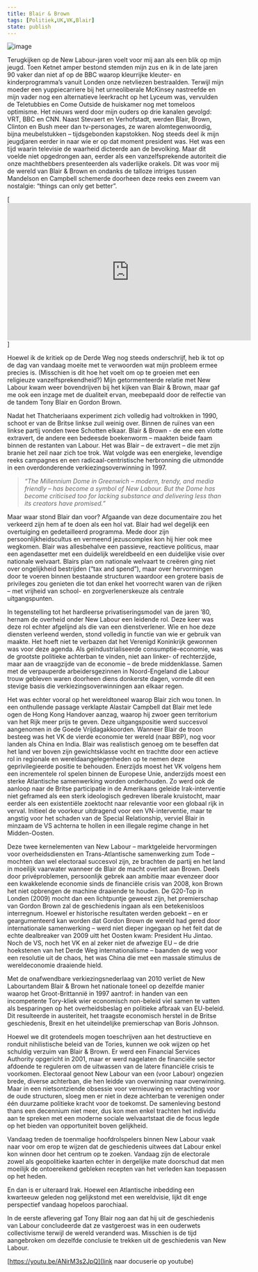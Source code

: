 ```yaml
---
title: Blair & Brown
tags: [Politiek,UK,VK,Blair]
state: publish
---
```


![image](https://user-images.githubusercontent.com/84398782/184627264-189ccc5f-50e2-47a0-93dc-fdc4b4b4b0f1.png)

Terugkijken op de New Labour-jaren voelt voor mij aan als een blik op mijn jeugd. Toen Ketnet amper bestond stemden mijn zus en ik in de late jaren 90 vaker dan niet af op de BBC waarop kleurrijke kleuter- en kinderprogramma’s vanuit Londen onze netvliezen bestraalden. Terwijl mijn moeder een yuppiecarriere bij het urneoliberale McKinsey nastreefde en mijn vader nog een alternatieve leerkracht op het Lyceum was, vervulden de Teletubbies en Come Outside de huiskamer nog met tomeloos optimisme. Het nieuws werd door mijn ouders op drie kanalen gevolgd: VRT, BBC en CNN. Naast Stevaert en Verhofstadt, werden Blair, Brown, Clinton en Bush meer dan tv-personages, ze waren alomtegenwoordig, bijna meubelstukken –  tijdsgebonden kapstokken. Nog steeds deel ik mijn jeugdjaren eerder in naar wie er op dat moment president was. Het was een tijd waarin televisie de waarheid dicteerde aan de bevolking. Maar dit voelde niet opgedrongen aan, eerder als een vanzelfsprekende autoriteit die onze machthebbers presenteerden als vaderlijke orakels. Dit was voor mij de wereld van Blair & Brown en ondanks de talloze intriges tussen Mandelson en Campbell schemerde doorheen deze reeks een zweem van nostalgie: “things can only get better”. 

[<iframe width="560" height="315" src="https://www.youtube-nocookie.com/embed/gi5j7jjhm4M" title="YouTube video player" frameborder="0" allow="accelerometer; autoplay; clipboard-write; encrypted-media; gyroscope; picture-in-picture" allowfullscreen></iframe>] 

Hoewel ik de kritiek op de Derde Weg nog steeds onderschrijf, heb ik tot op de dag van vandaag moeite met te verwoorden wat mijn probleem ermee precies is. (Misschien is dit hoe het voelt om op te groeien met een religieuze vanzelfsprekendheid?)  Mijn getormenteerde relatie met New Labour kwam weer bovendrijven bij het kijken van Blair & Brown, maar gaf me ook een inzage met de dualiteit ervan, meebepaald door de relfectie van de tandem Tony Blair en Gordon Brown.

Nadat het Thatcheriaans experiment zich volledig had voltrokken in 1990, schoot er van de Britse linkse zuil weinig over. Binnen de ruïnes van een linkse partij vonden twee Schotten elkaar. Blair & Brown - de ene een vlotte extravert, de andere een bedeesde boekenworm – maakten beide faam binnen de restanten van Labour.  Het was Blair – de extravert – die met zijn branie het zeil naar zich toe trok. Wat volgde was een energieke, levendige reeks campagnes en een radicaal-centristische herbronning die uitmondde in een overdonderende verkiezingsoverwinning in 1997. 

>*“The Millennium Dome in Greenwich – modern, trendy, and media friendly – has become a symbol of New Labour. But the Dome has become criticised too for lacking substance and delivering less than its creators have promised.”*

Maar waar stond Blair dan voor? Afgaande van deze documentaire zou het verkeerd zijn hem af te doen als een hol vat. Blair had wel degelijk een overtuiging en gedetailleerd programma. Mede door zijn persoonlijkheidscultus en vermeend jezuscomplex kon hij hier ook mee wegkomen. Blair was allesbehalve een passieve, reactieve politicus, maar een agendasetter met een duidelijk wereldbeeld en een duidelijke visie over nationale welvaart. Blairs plan om nationale welvaart te creëren ging niet over ongelijkheid bestrijden (“tax and spend”), maar over hervormingen door te voeren binnen bestaande structuren waardoor een grotere basis de privileges zou genieten die tot dan enkel het voorrecht waren van de rijken – met vrijheid van school- en zorgverlenerskeuze als centrale uitgangspunten. 

In tegenstelling tot het hardleerse privatiseringsmodel van de jaren ’80, hernam de overheid onder New Labour een leidende rol. Deze keer was deze rol echter afgelijnd als die van een dienstverlener. Wie en hoe deze diensten verleend werden, stond volledig in functie van wie er gebruik van maakte. Het hoeft niet te verbazen dat het Verenigd Koninkrijk gewonnen was voor deze agenda. Als geïndustrialiseerde consumptie-economie, was de grootste politieke achterban te vinden, niet aan linker- of rechterzijde, maar aan de vraagzijde van de economie – de brede middenklasse. Samen met de verpauperde arbeidersgezinnen in Noord-Engeland die Labour trouw gebleven waren doorheen diens donkerste dagen, vormde dit een stevige basis die verkiezingsoverwinningen aan elkaar regen.

Het was echter vooral op het wereldtoneel waarop Blair zich wou tonen. In een onthullende passage verklapte Alastair Campbell dat Blair met lede ogen de Hong Kong Handover aanzag, waarop hij zwoer geen territorium van het Rijk meer prijs te geven. Deze uitgangspositie werd succesvol aangenomen in de Goede Vrijdagakkoorden. Wanneer Blair de troon besteeg was het VK de vierde economie ter wereld (naar BBP), nog voor landen als China en India. Blair was realistisch genoeg om te beseffen dat het land ver boven zijn gewichtsklasse vocht en trachtte door een actieve rol in regionale en wereldaangelegenheden op te nemen deze geprivilegieerde positie te behouden. Enerzijds moest het VK volgens hem een incrementele rol spelen binnen de Europese Unie, anderzijds moest een sterke Atlantische samenwerking worden onderhouden. Zo werd ook de aanloop naar de Britse participatie in de Amerikaans geleide Irak-interventie niet geframed als een sterk ideologisch gedreven liberale kruistocht, maar eerder als een existentiële zoektocht naar relevantie voor een globaal rijk in verval. Initieel de voorkeur uitdragend voor een VN-interventie, maar te angstig voor het schaden van de Special Relationship, verviel Blair in minzaam de VS achterna te hollen in een illegale regime change in het Midden-Oosten.

Deze twee kernelementen van New Labour – marktgeleide hervormingen voor overheidsdiensten en Trans-Atlantische samenwerking zum Tode  – mochten dan wel electoraal succesvol zijn, ze brachten de partij en het land in moeilijk vaarwater wanneer de Blair de macht overliet aan Brown. Deels door privéproblemen, persoonlijk gebrek aan ambitie maar evenzeer door een kwakkelende economie sinds de financiële crisis van 2008, kon Brown het niet opbrengen de machine draaiende te houden. De G20-Top in Londen (2009) mocht dan een lichtpuntje geweest zijn, het premierschap van Gordon Brown zal de geschiedenis ingaan als een betekenisloos interregnum. Hoewel er historische resultaten werden geboekt – en er geargumenteerd kan worden dat Gordon Brown de wereld had gered door internationale samenwerking –  werd niet dieper ingegaan op het feit dat de echte dealbreaker van 2009 uitt het Oosten kwam: President Hu Jintao. Noch de VS, noch het VK en al zeker niet de afwezige EU – de drie hoekstenen van het Derde Weg internationalisme – baanden de weg voor een resolutie uit de chaos, het was China die met een massale stimulus de wereldeconomie draaiende hield.

Met de onafwendbare verkiezingsnederlaag van 2010 verliet de New Labourtandem Blair & Brown het nationale toneel op dezelfde manier waarop het Groot-Brittannië in 1997 aantrof: in handen van een incompetente Tory-kliek wier economisch non-beleid viel samen te vatten als besparingen op het overheidsbeslag en politieke afbraak van EU-beleid. Dit resulteerde in austeriteit, het traagste economisch herstel in de Britse geschiedenis, Brexit en het uiteindelijke premierschap van Boris Johnson.

Hoewel we dit grotendeels mogen toeschrijven aan het destructieve en ronduit nihilistische beleid van de Tories, kunnen we ook wijzen op het schuldig verzuim van Blair & Brown. Er werd een Financial Services Authority opgericht in 2001, maar er werd nagelaten de financiële sector afdoende te reguleren om de uitwassen van de latere financiële crisis te voorkomen. Electoraal genoot New Labour van een (voor Labour) ongezien brede, diverse achterban, die hen leidde van overwinning naar overwinning. Maar in een nietsontziende obsessie voor vernieuwing en verachting voor de oude structuren, sloeg men er niet in deze achterban te verenigen onder één duurzame politieke kracht voor de toekomst. De samenleving bestond thans een decennium niet meer, dus kon men enkel trachten het individu aan te spreken met een moderne sociale welvaartstaat die de focus legde op het bieden van opportuniteit boven gelijkheid. 

Vandaag treden de toenmalige hoofdrolspelers binnen New Labour vaak naar voor om erop te wijzen dat de geschiedenis uitwees dat Labour enkel kon winnen door het centrum op te zoeken. Vandaag zijn de electorale zowel als geopolitieke kaarten echter in dergelijke mate doorschud dat men moeilijk de ontoereikend gebleken recepten van het verleden kan toepassen op het heden. 

En dan is er uiteraard Irak. Hoewel een Atlantische inbedding een kwarteeuw geleden nog gelijkstond met een wereldvisie, lijkt dit enge perspectief vandaag hopeloos parochiaal.

In de eerste aflevering gaf Tony Blair nog aan dat hij uit de geschiedenis van Labour concludeerde dat ze vastgeroest was in een ouderwets collectivisme terwijl de wereld veranderd was. Misschien is de tijd aangebroken om dezelfde conclusie te trekken uit de geschiedenis van New Labour.


[https://youtu.be/ANirM3s2JpQ](link naar docuserie op youtube)
